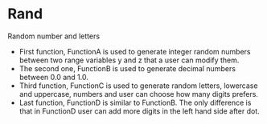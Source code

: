 Rand
====

Random number and letters

- First function, FunctionA is used to generate integer random numbers between two range variables y and z that a user can modify them.
- The second one, FunctionB is used to generate decimal numbers between 0.0 and 1.0.
- Third function, FunctionC is used to generate random letters, lowercase and uppercase, numbers and user can choose how many digits prefers.
- Last function, FunctionD is similar to FunctionB. The only difference is that in FunctionD user can add more digits in the left hand side after dot.
